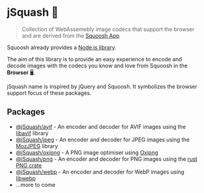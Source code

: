 # jSquash 🥝

> Collection of WebAssemebly image codecs that support the browser and are derived from the [Squoosh App](https://github.com/GoogleChromeLabs/squoosh)

Squoosh already provides a [Node.js library](https://github.com/GoogleChromeLabs/squoosh/tree/dev/libsquoosh).

The aim of this library is to provide an easy experience to encode and decode images with the codecs you know and love from Squoosh in the **Browser** 🖥️.

jSquash name is inspired by jQuery and Squoosh. It symbolizes the browser support focus of these packages.

## Packages

- [@jSquash/avif](/packages/avif) - An encoder and decoder for AVIF images using the [libavif](https://github.com/AOMediaCodec/libavif) library
- [@jSquash/jpeg](/packages/jpeg) - An encoder and decoder for JPEG images using the [MozJPEG](https://github.com/mozilla/mozjpeg) library
- [@jSquash/oxipng](/packages/oxipng) - A PNG image optimiser using [Oxipng](https://github.com/shssoichiro/oxipng)
- [@jSquash/png](/packages/png) - An encoder and decoder for PNG images using the [rust PNG crate](https://docs.rs/png/0.11.0/png/)
- [@jSquash/webp](/packages/webp) - An encoder and decoder for WebP images using [libwebp](https://github.com/webmproject/libwebp)
- ...more to come
